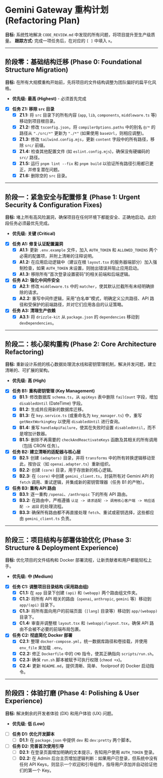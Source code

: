 # Gemini Gateway 重构计划 (Refactoring Plan)

**目标:** 系统性地解决 `CODE_REVIEW.md` 中发现的所有问题，将项目提升至生产级质量。
**跟踪方式:** 完成一项任务后，在对应的 `[ ]` 中填入 `x`。

---

## 阶段零：基础结构迁移 (Phase 0: Foundational Structure Migration)

**目标:** 在所有大规模重构开始前，先将项目的文件结构调整为团队偏好的扁平化风格。

- **优先级:** **最高 (Highest)** - 必须首先完成

- [x] **任务 Z1: 移除 `src` 目录**
    - [x] **Z1.1:** 将 `src` 目录下的所有内容 (`app`, `lib`, `components`, `middleware.ts` 等) 移动到项目根目录。
    - [x] **Z1.2:** 修改 `tsconfig.json`，将 `compilerOptions.paths` 中的别名 `@/*` 的路径从 `"./src/*"` 更新为 `"./*"` (如果使用 `baseUrl`，则相应调整)。
    - [x] **Z1.3:** 修改 `tailwind.config.mjs`，更新 `content` 字段中的所有路径，移除 `src/` 前缀。
    - [x] **Z1.4:** 检查其他配置文件 (如 `eslint.config.mjs`)，确保没有硬编码的 `src/` 路径。
    - [x] **Z1.5:** 运行 `pnpm lint --fix` 和 `pnpm build` 以验证所有路径引用都已更正，并修复潜在问题。
    - [x] **Z1.6:** 删除空的 `src` 目录。

---

## 阶段一：紧急安全与配置修复 (Phase 1: Urgent Security & Configuration Fixes)

**目标:** 堵上所有高风险漏洞，确保项目在任何环境下都能安全、正确地启动。此阶段任务必须最优先完成。

- **优先级:** **关键 (Critical)**

- [x] **任务 A1: 修复认证配置漏洞**
    - [x] **A1.1:** 更新 `.env.example` 文件，加入 `AUTH_TOKEN` 和 `ALLOWED_TOKENS` 两个必需的配置项，并附上清晰的注释说明。
    - [x] **A1.2:** 在应用启动逻辑中（建议在根 `layout.tsx` 的服务器端部分）加入强制检查，如果 `AUTH_TOKEN` 未设置，则抛出错误并阻止应用启动。
    - [x] **A1.3:** 移除所有“首次登录设置密码”的相关前端和后端逻辑。

- [x] **任务 A2: 强化中间件安全**
    - [x] **A2.1:** 修改 `middleware.ts` 中的 `matcher`，使其默认拦截所有未经明确排除的请求。
    - [x] **A2.2:** 重写中间件逻辑，采用“白名单”模式，明确定义公共路径、API 路径和受保护的前端路径，并对它们应用各自的认证策略。

- [x] **任务 A3: 清理生产依赖**
    - [x] **A3.1:** 将 `drizzle-kit` 从 `package.json` 的 `dependencies` 移动到 `devDependencies`。

---

## 阶段二：核心架构重构 (Phase 2: Core Architecture Refactoring)

**目标:** 重新设计系统的核心数据处理流水线和密钥管理机制，解决并发问题，建立清晰的、可扩展的架构。

- **优先级:** **高 (High)**

- [x] **任务 B1: 重构密钥管理 (Key Management)**
    - [x] **B1.1:** 修改数据库 `schema.ts`，从 `apiKeys` 表中删除 `failCount` 字段，增加 `disabledUntil` (DateTime) 字段。
    - [x] **B1.2:** 生成并应用新的数据库迁移。
    - [x] **B1.3:** 在 `key.service.ts` (或重命名为 `key_manager.ts`) 中，重写 `getNextWorkingKey` 以使用 `disabledUntil` 进行查询。
    - [x] **B1.4:** 重写 `handleApiFailure`，使其在失败时设置 `disabledUntil`，而不是增加计数器。
    - [x] **B1.5:** 删除不再需要的 `checkAndReactivateKeys` 函数及其相关的所有调用（包括 CRON 任务）。

- [x] **任务 B2: 建立清晰的适配器与核心层**
    - [x] **B2.1:** 创建 `(adapters)` 目录，并将 `transforms` 中的所有转换逻辑移动至此，按协议（如 `openai.adapter.ts`）重新组织。
    - [x] **B2.2:** 创建 `(core)` 目录，用于存放新的核心逻辑。
    - [x] **B2.3:** 在 `(core)` 中创建 `gemini_client.ts`，封装所有对 Gemini API 的 `fetch` 调用、重试逻辑，并集成新的密钥管理器（任务 B1 的产物）。

- [x] **任务 B3: 重构 API 路由**
    - [x] **B3.1:** 逐一重构 `/openai`、`/anthropic` 下的所有 API 路由。
    - [x] **B3.2:** 在路由中，严格遵循 `认证 -> 请求适配 -> 调用核心客户端 -> 响应适配 -> 返回` 的处理流程。
    - [x] **B3.3:** 确保所有路由都不再直接处理 `fetch`、重试或密钥选择，这些都应由 `gemini_client.ts` 负责。

---

## 阶段三：项目结构与部署体验优化 (Phase 3: Structure & Deployment Experience)

**目标:** 优化项目的文件结构和 Docker 部署流程，让新贡献者和用户都能轻松上手。

- **优先级:** **中 (Medium)**

- [x] **任务 C1: 调整项目目录结构 (采用路由组)**
    - [x] **C1.1:** 在 `app` 目录下创建 `(api)` 和 `(webapp)` 两个路由组文件夹。
    - [x] **C1.2:** 将所有 API 相关的路由（`openai`, `anthropic`, `gemini` 等）移动到 `app/(api)` 目录下。
    - [x] **C1.3:** 将所有面向用户的前端页面（`[lang]` 目录等）移动到 `app/(webapp)` 目录下。
    - [x] **C1.4:** 审查并调整根 `layout.tsx` 和 `(webapp)/layout.tsx`，确保 API 路由不会被不必要的前端布局包裹。

- [x] **任务 C2: 彻底简化 Docker 部署**
    - [x] **C2.1:** 整理 `docker-compose.yml`，统一数据库路径和卷挂载，并使用 `env_file` 来加载 `.env`。
    - [x] **C2.2:** 修正 `Dockerfile` 中的 `CMD` 指令，使其正确指向 `scripts/run.sh`。
    - [x] **C2.3:** 确保 `run.sh` 脚本被赋予可执行权限 (`chmod +x`)。
    - [x] **C2.4:** 更新 `README.md`，提供清晰、简单、 foolproof 的 Docker 启动指令。

---

## 阶段四：体验打磨 (Phase 4: Polishing & User Experience)

**目标:** 解决剩余的开发者体验 (DX) 和用户体验 (UX) 问题。

- **优先级:** **低 (Low)**

- [ ] **任务 D1: 优化开发脚本**
    - [ ] **D1.1:** 在 `package.json` 中提供 `dev` 和 `dev:pretty` 两个脚本。

- [ ] **任务 D2: 完善首次使用引导**
    - [ ] **D2.1:** 在登录页面增加明确的文本提示，告知用户使用 `AUTH_TOKEN` 登录。
    - [ ] **D2.2:** 在 Admin 后台主页增加逻辑判断：如果用户已登录，但系统中没有任何 API Keys，则显示一个欢迎和引导组件，指导用户添加并自动验证他们的第一个 Key。
